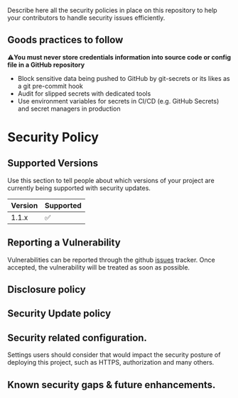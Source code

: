 Describe here all the security policies in place on this repository to help your contributors to handle security issues efficiently.

## Goods practices to follow

:warning:**You must never store credentials information into source code or config file in a GitHub repository** 
- Block sensitive data being pushed to GitHub by git-secrets or its likes as a git pre-commit hook
- Audit for slipped secrets with dedicated tools
- Use environment variables for secrets in CI/CD (e.g. GitHub Secrets) and secret managers in production

# Security Policy

## Supported Versions

Use this section to tell people about which versions of your project are currently being supported with security updates.

| Version | Supported          |
| ------- | ------------------ |
| 1.1.x   | :white_check_mark: |

## Reporting a Vulnerability

Vulnerabilities can be reported through the github [issues](https://github.com/ThalesGroup/xsmp-modeler-core/issues) tracker.
Once accepted, the vulnerability will be treated as soon as possible.


## Disclosure policy



## Security Update policy


## Security related configuration.

Settings users should consider that would impact the security posture of deploying this project, such as HTTPS, authorization and many others.

## Known security gaps & future enhancements.


